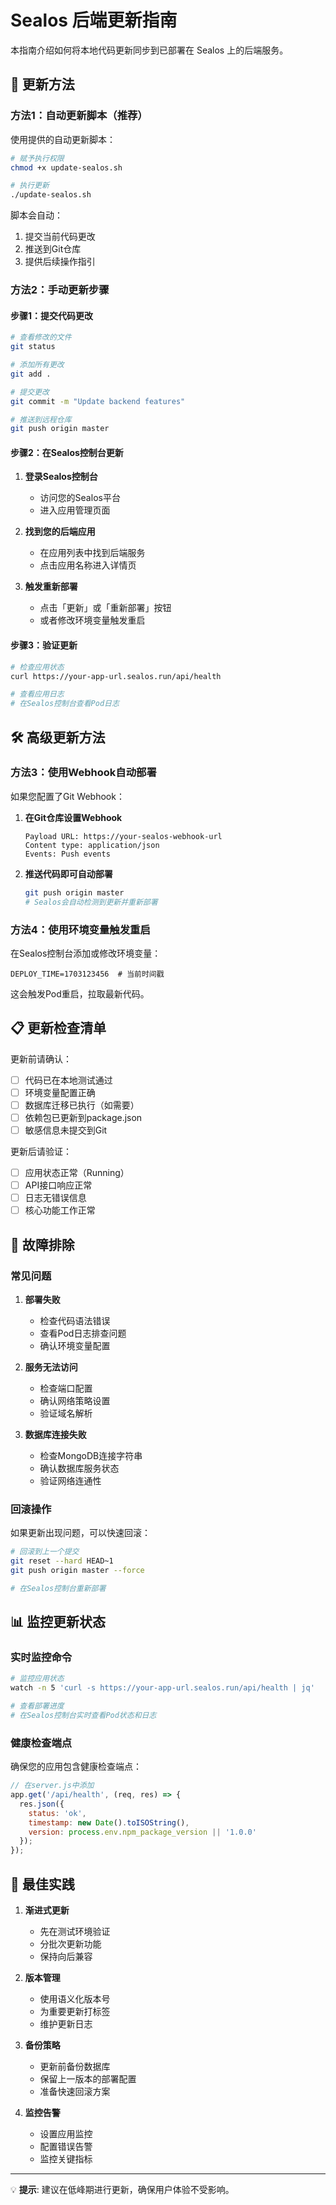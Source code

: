 # Sealos 后端更新指南

本指南介绍如何将本地代码更新同步到已部署在 Sealos 上的后端服务。

## 🔄 更新方法

### 方法1：自动更新脚本（推荐）

使用提供的自动更新脚本：

```bash
# 赋予执行权限
chmod +x update-sealos.sh

# 执行更新
./update-sealos.sh
```

脚本会自动：
1. 提交当前代码更改
2. 推送到Git仓库
3. 提供后续操作指引

### 方法2：手动更新步骤

#### 步骤1：提交代码更改

```bash
# 查看修改的文件
git status

# 添加所有更改
git add .

# 提交更改
git commit -m "Update backend features"

# 推送到远程仓库
git push origin master
```

#### 步骤2：在Sealos控制台更新

1. **登录Sealos控制台**
   - 访问您的Sealos平台
   - 进入应用管理页面

2. **找到您的后端应用**
   - 在应用列表中找到后端服务
   - 点击应用名称进入详情页

3. **触发重新部署**
   - 点击「更新」或「重新部署」按钮
   - 或者修改环境变量触发重启

#### 步骤3：验证更新

```bash
# 检查应用状态
curl https://your-app-url.sealos.run/api/health

# 查看应用日志
# 在Sealos控制台查看Pod日志
```

## 🛠️ 高级更新方法

### 方法3：使用Webhook自动部署

如果您配置了Git Webhook：

1. **在Git仓库设置Webhook**
   ```
   Payload URL: https://your-sealos-webhook-url
   Content type: application/json
   Events: Push events
   ```

2. **推送代码即可自动部署**
   ```bash
   git push origin master
   # Sealos会自动检测到更新并重新部署
   ```

### 方法4：使用环境变量触发重启

在Sealos控制台添加或修改环境变量：

```
DEPLOY_TIME=1703123456  # 当前时间戳
```

这会触发Pod重启，拉取最新代码。

## 📋 更新检查清单

更新前请确认：

- [ ] 代码已在本地测试通过
- [ ] 环境变量配置正确
- [ ] 数据库迁移已执行（如需要）
- [ ] 依赖包已更新到package.json
- [ ] 敏感信息未提交到Git

更新后请验证：

- [ ] 应用状态正常（Running）
- [ ] API接口响应正常
- [ ] 日志无错误信息
- [ ] 核心功能工作正常

## 🚨 故障排除

### 常见问题

1. **部署失败**
   - 检查代码语法错误
   - 查看Pod日志排查问题
   - 确认环境变量配置

2. **服务无法访问**
   - 检查端口配置
   - 确认网络策略设置
   - 验证域名解析

3. **数据库连接失败**
   - 检查MongoDB连接字符串
   - 确认数据库服务状态
   - 验证网络连通性

### 回滚操作

如果更新出现问题，可以快速回滚：

```bash
# 回滚到上一个提交
git reset --hard HEAD~1
git push origin master --force

# 在Sealos控制台重新部署
```

## 📊 监控更新状态

### 实时监控命令

```bash
# 监控应用状态
watch -n 5 'curl -s https://your-app-url.sealos.run/api/health | jq'

# 查看部署进度
# 在Sealos控制台实时查看Pod状态和日志
```

### 健康检查端点

确保您的应用包含健康检查端点：

```javascript
// 在server.js中添加
app.get('/api/health', (req, res) => {
  res.json({
    status: 'ok',
    timestamp: new Date().toISOString(),
    version: process.env.npm_package_version || '1.0.0'
  });
});
```

## 🎯 最佳实践

1. **渐进式更新**
   - 先在测试环境验证
   - 分批次更新功能
   - 保持向后兼容

2. **版本管理**
   - 使用语义化版本号
   - 为重要更新打标签
   - 维护更新日志

3. **备份策略**
   - 更新前备份数据库
   - 保留上一版本的部署配置
   - 准备快速回滚方案

4. **监控告警**
   - 设置应用监控
   - 配置错误告警
   - 监控关键指标

---

💡 **提示**: 建议在低峰期进行更新，确保用户体验不受影响。 